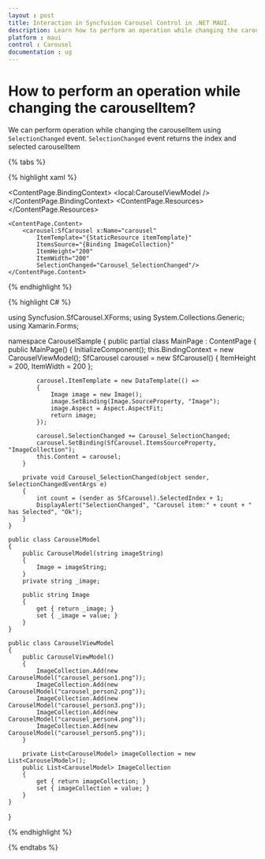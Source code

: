 ```yaml
---
layout : post
title: Interaction in Syncfusion Carousel Control in .NET MAUI.
description: Learn how to perform an operation while changing the carouselItem or Collection in Carousel for .NET MAUI.
platform : maui
control : Carousel
documentation : ug
---
```


# How to perform an operation while changing the carouselItem?

We can perform operation while changing the carouselItem using `SelectionChanged` event. `SelectionChanged` event returns the index and selected carouselItem

{% tabs %}

{% highlight xaml %}

<?xml version="1.0" encoding="utf-8" ?>
<ContentPage xmlns="http://xamarin.com/schemas/2014/forms"
             xmlns:x="http://schemas.microsoft.com/winfx/2009/xaml"
             xmlns:carousel="clr-namespace:Syncfusion.SfCarousel.XForms;assembly=Syncfusion.SfCarousel.XForms"
             xmlns:local="clr-namespace:CarouselSample"
             x:Class="CarouselSample.MainPage">
    <ContentPage.BindingContext>
        <local:CarouselViewModel />
    </ContentPage.BindingContext>
    <ContentPage.Resources>
        <ResourceDictionary>
            <DataTemplate x:Key="itemTemplate">
                <Image Source="{Binding Image}"
				Aspect="AspectFit"/>
            </DataTemplate>
        </ResourceDictionary>
    </ContentPage.Resources>

    <ContentPage.Content>
        <carousel:SfCarousel x:Name="carousel"
			ItemTemplate="{StaticResource itemTemplate}"
			ItemsSource="{Binding ImageCollection}"
			ItemHeight="200"
			ItemWidth="200"
            SelectionChanged="Carousel_SelectionChanged"/>
    </ContentPage.Content>
</ContentPage>

{% endhighlight %}

{% highlight C# %}

using Syncfusion.SfCarousel.XForms;
using System.Collections.Generic;
using Xamarin.Forms;

namespace CarouselSample
{
    public partial class MainPage : ContentPage
    {
        public MainPage()
        {
            InitializeComponent();
            this.BindingContext = new CarouselViewModel();
            SfCarousel carousel = new SfCarousel()
            {
                ItemHeight = 200,
                ItemWidth = 200
            };

            carousel.ItemTemplate = new DataTemplate(() =>
            {
                Image image = new Image();
                image.SetBinding(Image.SourceProperty, "Image");
                image.Aspect = Aspect.AspectFit;
                return image;
            });

            carousel.SelectionChanged += Carousel_SelectionChanged;
            carousel.SetBinding(SfCarousel.ItemsSourceProperty, "ImageCollection");
            this.Content = carousel;
        }

        private void Carousel_SelectionChanged(object sender, SelectionChangedEventArgs e)
        {
            int count = (sender as SfCarousel).SelectedIndex + 1;
            DisplayAlert("SelectionChanged", "Carousel item:" + count + " has Selected", "Ok");
        }
    }

    public class CarouselModel
    {
        public CarouselModel(string imageString)
        {
            Image = imageString;
        }
        private string _image;

        public string Image
        {
            get { return _image; }
            set { _image = value; }
        }
    }

    public class CarouselViewModel
    {
        public CarouselViewModel()
        {
            ImageCollection.Add(new CarouselModel("carousel_person1.png"));
            ImageCollection.Add(new CarouselModel("carousel_person2.png"));
            ImageCollection.Add(new CarouselModel("carousel_person3.png"));
            ImageCollection.Add(new CarouselModel("carousel_person4.png"));
            ImageCollection.Add(new CarouselModel("carousel_person5.png"));
        }

        private List<CarouselModel> imageCollection = new List<CarouselModel>();
        public List<CarouselModel> ImageCollection
        {
            get { return imageCollection; }
            set { imageCollection = value; }
        }
    }
}

{% endhighlight %}

{% endtabs %}


